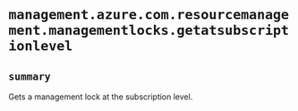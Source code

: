 # `management.azure.com.resourcemanagement.managementlocks.getatsubscriptionlevel`

## `summary`
Gets a management lock at the subscription level.


